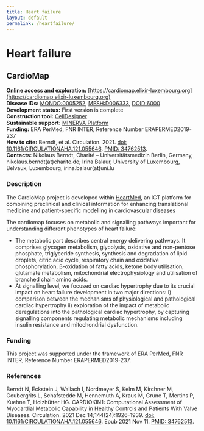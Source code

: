 ```yaml
---
title: Heart failure
layout: default
permalink: /heartfailure/
---
```


# Heart failure
## CardioMap

**Online access and exploration:**  [https://cardiomap.elixir-luxembourg.org](https://cardiomap.elixir-luxembourg.org)  
**Disease IDs:** [MONDO:0005252](https://www.ebi.ac.uk/ols/ontologies/mondo/terms?short_form=MONDO_0005252), [MESH:D006333](https://www.ncbi.nlm.nih.gov/mesh/D006333), [DOID:6000](https://disease-ontology.org/?id=DOID:6000)  
**Development status:** First version is complete  
**Construction tool:** [CellDesigner](https://www.celldesigner.org/)  
**Sustainable support:** [MINERVA Platform](https://minerva.pages.uni.lu/)  
**Funding:** ERA PerMed, FNR INTER, Reference Number ERAPERMED2019-237  
**How to cite:** Berndt, et al. Circulation. 2021. [doi: 10.1161/CIRCULATIONAHA.121.055646](https://doi.org/10.1161/CIRCULATIONAHA.121.055646). [PMID: 34762513](https://pubmed.ncbi.nlm.nih.gov/34762513/).  
**Contacts:** Nikolaus Berndt, Charité – Universitätsmedizin Berlin, Germany, nikolaus.berndt(at)charite.de; Irina Balaur, University of Luxembourg, Belvaux, Luxembourg, irina.balaur(at)uni.lu  

### Description

The CardioMap project is developed within [HeartMed](https://www.fnr.lu/projects/heartmed-an-ict-platform-combining-preclinical-and-clinical-information-for-patient-specific-modelling-in-cardiovascular-medicine-to-improve-diagnosis-and-help-clinical-decision-making/), an ICT platform for combining preclinical and clinical information for enhancing translational medicine and patient-specific modelling in cardiovascular diseases

The cardiomap focuses on metabolic and signalling pathways important for understanding different phenotypes of heart failure:
- The metabolic part describes central energy delivering pathways. It comprises glycogen
metabolism, glycolysis, oxidative and non-pentose phosphate, triglyceride synthesis, synthesis and degradation of lipid droplets, citric acid cycle, respiratory chain and oxidative phosphorylation, β-oxidation of fatty acids, ketone body utilisation, glutamate metabolism, mitochondrial electrophysiology and utilisation of branched chain amino acids.
- At signalling level, we focused on cardiac hypertrophy due to its crucial impact on heart failure development in two major directions: i) comparison between the mechanisms of physiological and pathological cardiac hypertrophy ii) exploration of the impact of metabolic deregulations into the pathological cardiac hypertrophy, by capturing signalling components regulating metabolic mechanisms including insulin resistance and mitochondrial dysfunction.

### Funding

This project was supported under the framework of ERA PerMed, FNR INTER, Reference Number ERAPERMED2019-237.  

<!--This project was supported by the Deutsche Forschungsgemeinschaft (German Research Foundation; project 422215721) and by the Bundesministerium für Bildung und Forschung (German Federal Ministry of Education and Research) within the e:Med research program “SMART–Systems Medicine of Heart Failure” (grant 031A427A; URL: https://www.clinicaltrials.gov; Unique identifier: NCT03172338), as well as under the framework of ERA PerMed (HeartMed; grant 01KU2011A). This research was also funded by the European Research Area Network on Cardiovascular Diseases (SICVALVES). Drs Kelm and Schafstedde are participants in the BIH-Charité Digital Clinician Scientist Program funded by the Charité-Universitätsmedizin Berlin and the Berlin Institute of Health.-->

### References

Berndt N, Eckstein J, Wallach I, Nordmeyer S, Kelm M, Kirchner M, Goubergrits L, Schafstedde M, Hennemuth A, Kraus M, Grune T, Mertins P, Kuehne T, Holzhütter HG. CARDIOKIN1: Computational Assessment of Myocardial Metabolic Capability in Healthy Controls and Patients With Valve Diseases. Circulation. 2021 Dec 14;144(24):1926-1939. [doi: 10.1161/CIRCULATIONAHA.121.055646](https://doi.org/10.1161/CIRCULATIONAHA.121.055646). Epub 2021 Nov 11. [PMID: 34762513](https://pubmed.ncbi.nlm.nih.gov/34762513/).

